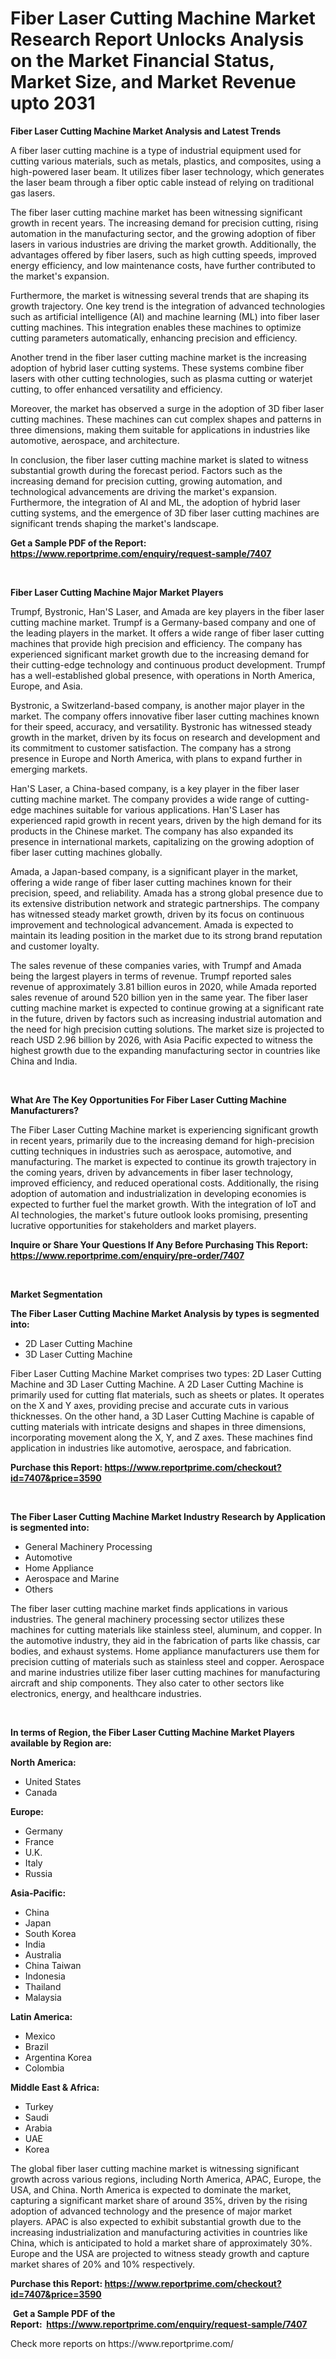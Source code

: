 <p><h1>Fiber Laser Cutting Machine Market Research Report Unlocks Analysis on the Market Financial Status, Market Size, and Market Revenue upto 2031</h1></p><p><strong>Fiber Laser Cutting Machine Market Analysis and Latest Trends</strong></p>
<p><p>A fiber laser cutting machine is a type of industrial equipment used for cutting various materials, such as metals, plastics, and composites, using a high-powered laser beam. It utilizes fiber laser technology, which generates the laser beam through a fiber optic cable instead of relying on traditional gas lasers.</p><p>The fiber laser cutting machine market has been witnessing significant growth in recent years. The increasing demand for precision cutting, rising automation in the manufacturing sector, and the growing adoption of fiber lasers in various industries are driving the market growth. Additionally, the advantages offered by fiber lasers, such as high cutting speeds, improved energy efficiency, and low maintenance costs, have further contributed to the market's expansion.</p><p>Furthermore, the market is witnessing several trends that are shaping its growth trajectory. One key trend is the integration of advanced technologies such as artificial intelligence (AI) and machine learning (ML) into fiber laser cutting machines. This integration enables these machines to optimize cutting parameters automatically, enhancing precision and efficiency.</p><p>Another trend in the fiber laser cutting machine market is the increasing adoption of hybrid laser cutting systems. These systems combine fiber lasers with other cutting technologies, such as plasma cutting or waterjet cutting, to offer enhanced versatility and efficiency.</p><p>Moreover, the market has observed a surge in the adoption of 3D fiber laser cutting machines. These machines can cut complex shapes and patterns in three dimensions, making them suitable for applications in industries like automotive, aerospace, and architecture.</p><p>In conclusion, the fiber laser cutting machine market is slated to witness substantial growth during the forecast period. Factors such as the increasing demand for precision cutting, growing automation, and technological advancements are driving the market's expansion. Furthermore, the integration of AI and ML, the adoption of hybrid laser cutting systems, and the emergence of 3D fiber laser cutting machines are significant trends shaping the market's landscape.</p></p>
<p><strong>Get a Sample PDF of the Report:&nbsp; <a href="https://www.reportprime.com/enquiry/request-sample/7407">https://www.reportprime.com/enquiry/request-sample/7407</a></strong></p>
<p>&nbsp;</p>
<p><strong>Fiber Laser Cutting Machine Major Market Players</strong></p>
<p><p>Trumpf, Bystronic, Han'S Laser, and Amada are key players in the fiber laser cutting machine market. Trumpf is a Germany-based company and one of the leading players in the market. It offers a wide range of fiber laser cutting machines that provide high precision and efficiency. The company has experienced significant market growth due to the increasing demand for their cutting-edge technology and continuous product development. Trumpf has a well-established global presence, with operations in North America, Europe, and Asia.</p><p>Bystronic, a Switzerland-based company, is another major player in the market. The company offers innovative fiber laser cutting machines known for their speed, accuracy, and versatility. Bystronic has witnessed steady growth in the market, driven by its focus on research and development and its commitment to customer satisfaction. The company has a strong presence in Europe and North America, with plans to expand further in emerging markets.</p><p>Han'S Laser, a China-based company, is a key player in the fiber laser cutting machine market. The company provides a wide range of cutting-edge machines suitable for various applications. Han'S Laser has experienced rapid growth in recent years, driven by the high demand for its products in the Chinese market. The company has also expanded its presence in international markets, capitalizing on the growing adoption of fiber laser cutting machines globally.</p><p>Amada, a Japan-based company, is a significant player in the market, offering a wide range of fiber laser cutting machines known for their precision, speed, and reliability. Amada has a strong global presence due to its extensive distribution network and strategic partnerships. The company has witnessed steady market growth, driven by its focus on continuous improvement and technological advancement. Amada is expected to maintain its leading position in the market due to its strong brand reputation and customer loyalty.</p><p>The sales revenue of these companies varies, with Trumpf and Amada being the largest players in terms of revenue. Trumpf reported sales revenue of approximately 3.81 billion euros in 2020, while Amada reported sales revenue of around 520 billion yen in the same year. The fiber laser cutting machine market is expected to continue growing at a significant rate in the future, driven by factors such as increasing industrial automation and the need for high precision cutting solutions. The market size is projected to reach USD 2.96 billion by 2026, with Asia Pacific expected to witness the highest growth due to the expanding manufacturing sector in countries like China and India.</p></p>
<p>&nbsp;</p>
<p><strong>What Are The Key Opportunities For Fiber Laser Cutting Machine Manufacturers?</strong></p>
<p><p>The Fiber Laser Cutting Machine market is experiencing significant growth in recent years, primarily due to the increasing demand for high-precision cutting techniques in industries such as aerospace, automotive, and manufacturing. The market is expected to continue its growth trajectory in the coming years, driven by advancements in fiber laser technology, improved efficiency, and reduced operational costs. Additionally, the rising adoption of automation and industrialization in developing economies is expected to further fuel the market growth. With the integration of IoT and AI technologies, the market's future outlook looks promising, presenting lucrative opportunities for stakeholders and market players.</p></p>
<p><strong>Inquire or Share Your Questions If Any Before Purchasing This Report: <a href="https://www.reportprime.com/enquiry/pre-order/7407">https://www.reportprime.com/enquiry/pre-order/7407</a></strong></p>
<p>&nbsp;</p>
<p><strong>Market Segmentation</strong></p>
<p><strong>The Fiber Laser Cutting Machine Market Analysis by types is segmented into:</strong></p>
<p><ul><li>2D Laser Cutting Machine</li><li>3D Laser Cutting Machine</li></ul></p>
<p><p>Fiber Laser Cutting Machine Market comprises two types: 2D Laser Cutting Machine and 3D Laser Cutting Machine. A 2D Laser Cutting Machine is primarily used for cutting flat materials, such as sheets or plates. It operates on the X and Y axes, providing precise and accurate cuts in various thicknesses. On the other hand, a 3D Laser Cutting Machine is capable of cutting materials with intricate designs and shapes in three dimensions, incorporating movement along the X, Y, and Z axes. These machines find application in industries like automotive, aerospace, and fabrication.</p></p>
<p><strong>Purchase this Report:&nbsp;<a href="https://www.reportprime.com/checkout?id=7407&price=3590">https://www.reportprime.com/checkout?id=7407&price=3590</a></strong></p>
<p>&nbsp;</p>
<p><strong>The Fiber Laser Cutting Machine Market Industry Research by Application is segmented into:</strong></p>
<p><ul><li>General Machinery Processing</li><li>Automotive</li><li>Home Appliance</li><li>Aerospace and Marine</li><li>Others</li></ul></p>
<p><p>The fiber laser cutting machine market finds applications in various industries. The general machinery processing sector utilizes these machines for cutting materials like stainless steel, aluminum, and copper. In the automotive industry, they aid in the fabrication of parts like chassis, car bodies, and exhaust systems. Home appliance manufacturers use them for precision cutting of materials such as stainless steel and copper. Aerospace and marine industries utilize fiber laser cutting machines for manufacturing aircraft and ship components. They also cater to other sectors like electronics, energy, and healthcare industries.</p></p>
<p>&nbsp;</p>
<p><strong>In terms of Region, the Fiber Laser Cutting Machine Market Players available by Region are:</strong></p>
<p>
    <p> <strong> North America: </strong>
        <ul>
            <li>United States</li>
            <li>Canada</li>
        </ul>
        </p> 
    <p> <strong> Europe: </strong>
        <ul>
            <li>Germany</li>
            <li>France</li>
            <li>U.K.</li>
            <li>Italy</li>
            <li>Russia</li>
        </ul>
        </p> 
    <p> <strong> Asia-Pacific: </strong>
        <ul>
            <li>China</li>
            <li>Japan</li>
            <li>South Korea</li>
            <li>India</li>
            <li>Australia</li>
            <li>China Taiwan</li>
            <li>Indonesia</li>
            <li>Thailand</li>
            <li>Malaysia</li>
        </ul>
        </p> 
    <p> <strong> Latin America: </strong>
        <ul>
            <li>Mexico</li>
            <li>Brazil</li>
            <li>Argentina Korea</li>
            <li>Colombia</li>
        </ul>
        </p> 
    <p> <strong> Middle East & Africa: </strong>
        <ul>
            <li>Turkey</li>
            <li>Saudi</li>
            <li>Arabia</li>
            <li>UAE</li>
            <li>Korea</li>
        </ul>
    </p>
    </p>
<p><p>The global fiber laser cutting machine market is witnessing significant growth across various regions, including North America, APAC, Europe, the USA, and China. North America is expected to dominate the market, capturing a significant market share of around 35%, driven by the rising adoption of advanced technology and the presence of major market players. APAC is also expected to exhibit substantial growth due to the increasing industrialization and manufacturing activities in countries like China, which is anticipated to hold a market share of approximately 30%. Europe and the USA are projected to witness steady growth and capture market shares of 20% and 10% respectively.</p></p>
<p><strong>Purchase this Report: <a href="https://www.reportprime.com/checkout?id=7407&price=3590">https://www.reportprime.com/checkout?id=7407&price=3590</a></strong></p>
<p>&nbsp;<strong>Get a Sample PDF of the Report:&nbsp;&nbsp;<a href="https://www.reportprime.com/enquiry/request-sample/7407">https://www.reportprime.com/enquiry/request-sample/7407</a></strong></p>
<p><strong></strong></p>
<p>Check more reports on https://www.reportprime.com/</p>